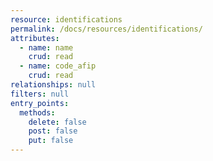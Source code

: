 ```yaml
---
resource: identifications
permalink: /docs/resources/identifications/
attributes:
  - name: name
    crud: read
  - name: code_afip
    crud: read
relationships: null
filters: null
entry_points:
  methods:
    delete: false
    post: false
    put: false
---
```

